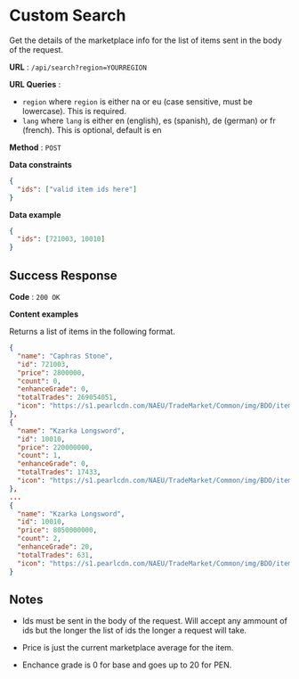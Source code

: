 # Custom Search

Get the details of the marketplace info for the list of items sent in the body of the request.

**URL** : `/api/search?region=YOURREGION`

**URL Queries** :

- `region` where `region` is either na or eu (case sensitive, must be lowercase). This is required.
- `lang` where `lang` is either en (english), es (spanish), de (german) or fr (french). This is optional, default is en

**Method** : `POST`

**Data constraints**

```json
{
  "ids": ["valid item ids here"]
}
```

**Data example**

```json
{
  "ids": [721003, 10010]
}
```

## Success Response

**Code** : `200 OK`

**Content examples**

Returns a list of items in the following format.

```json
{
  "name": "Caphras Stone",
  "id": 721003,
  "price": 2800000,
  "count": 0,
  "enhanceGrade": 0,
  "totalTrades": 269054051,
  "icon": "https://s1.pearlcdn.com/NAEU/TradeMarket/Common/img/BDO/item/721003.png"
},
{
  "name": "Kzarka Longsword",
  "id": 10010,
  "price": 220000000,
  "count": 1,
  "enhanceGrade": 0,
  "totalTrades": 17433,
  "icon": "https://s1.pearlcdn.com/NAEU/TradeMarket/Common/img/BDO/item/10010.png"
},
...
{
  "name": "Kzarka Longsword",
  "id": 10010,
  "price": 8050000000,
  "count": 2,
  "enhanceGrade": 20,
  "totalTrades": 631,
  "icon": "https://s1.pearlcdn.com/NAEU/TradeMarket/Common/img/BDO/item/10010.png"
}
```

## Notes

- Ids must be sent in the body of the request. Will accept any ammount of ids but the longer the list of ids the longer a request will take.

- Price is just the current marketplace average for the item.

- Enchance grade is 0 for base and goes up to 20 for PEN.
